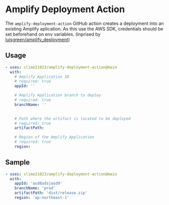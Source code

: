 # Amplify Deployment Action

The `amplify-deployment-action` GitHub action creates a deployment into an existing Amplify aplication.
As this use the AWS SDK, credentials should be set beforehand on env variables. (inprised by [luisgreen/amplify_deployment](https://github.com/luisgreen/amplify_deployment/))

## Usage

```yml
- uses: slime21023/amplify-deployment-action@main
  with:
    # Amplify Application ID
    # required: true
    appId: ''

    # Amplify Application branch to deploy
    # required: true
    branchName: ''

    
    # Path where the artifact is located to be deployed
    # required: true
    artifactPath:

    # Region of the Amplify Application
    # required: true
    region:
```

## Sample

```yml
- uses: slime21023/amplify-deployment-action@main
  with:
    appId: 'asd8adsjasd9'
    branchName: 'prod'
    artifactPath: 'dist/release.zip'
    region: 'ap-northeast-1'
```